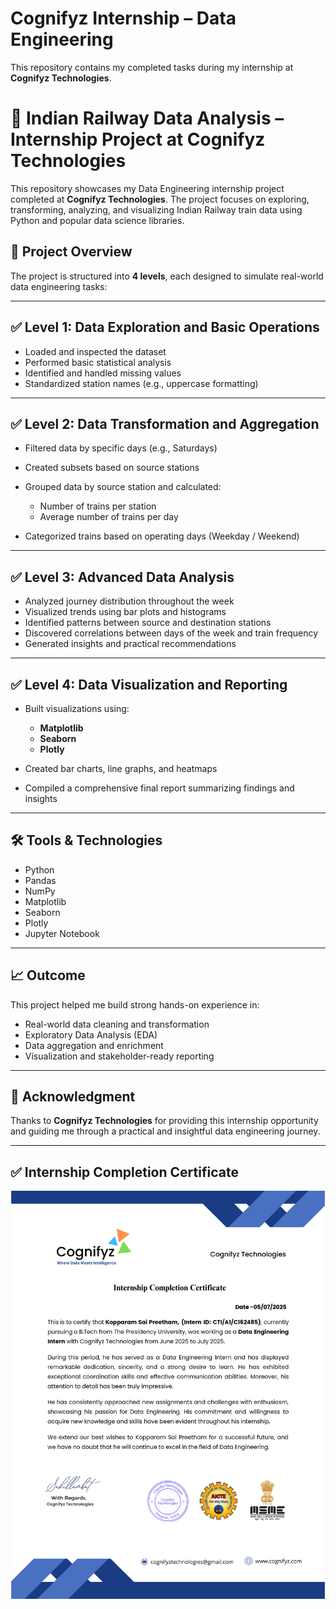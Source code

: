 # Cognifyz Internship – Data Engineering

This repository contains my completed tasks during my internship at **Cognifyz Technologies**.

# 🚆 Indian Railway Data Analysis – Internship Project at Cognifyz Technologies

This repository showcases my Data Engineering internship project completed at **Cognifyz Technologies**. The project focuses on exploring, transforming, analyzing, and visualizing Indian Railway train data using Python and popular data science libraries.

## 📌 Project Overview

The project is structured into **4 levels**, each designed to simulate real-world data engineering tasks:

---

## ✅ Level 1: Data Exploration and Basic Operations

* Loaded and inspected the dataset
* Performed basic statistical analysis
* Identified and handled missing values
* Standardized station names (e.g., uppercase formatting)

---

## ✅ Level 2: Data Transformation and Aggregation

* Filtered data by specific days (e.g., Saturdays)
* Created subsets based on source stations
* Grouped data by source station and calculated:

  * Number of trains per station
  * Average number of trains per day
* Categorized trains based on operating days (Weekday / Weekend)

---

## ✅ Level 3: Advanced Data Analysis

* Analyzed journey distribution throughout the week
* Visualized trends using bar plots and histograms
* Identified patterns between source and destination stations
* Discovered correlations between days of the week and train frequency
* Generated insights and practical recommendations

---

## ✅ Level 4: Data Visualization and Reporting

* Built visualizations using:

  * **Matplotlib**
  * **Seaborn**
  * **Plotly**
* Created bar charts, line graphs, and heatmaps
* Compiled a comprehensive final report summarizing findings and insights

---

## 🛠️ Tools & Technologies

* Python
* Pandas
* NumPy
* Matplotlib
* Seaborn
* Plotly
* Jupyter Notebook

---

## 📈 Outcome

This project helped me build strong hands-on experience in:

* Real-world data cleaning and transformation
* Exploratory Data Analysis (EDA)
* Data aggregation and enrichment
* Visualization and stakeholder-ready reporting

---

## 📣 Acknowledgment

Thanks to **Cognifyz Technologies** for providing this internship opportunity and guiding me through a practical and insightful data engineering journey.

---

## ✅ Internship Completion Certificate

![Certificate](certificates/internship_completion_certificate.jpg)

